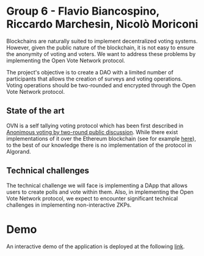 # Group 6 - Flavio Biancospino, Riccardo Marchesin, Nicolò Moriconi

Blockchains are naturally suited to implement decentralized voting systems. However, given the public nature of the blockchain, it is not easy to ensure the anonymity of voting and voters. We want to address these problems by implementing the Open Vote Network protocol. 

The project's objective is to create a DAO with a limited number of participants that allows the creation of surveys and voting operations. Voting operations should be two-rounded and encrypted through the Open Vote Network protocol.

## State of the art
 OVN is a self tallying voting protocol which has been first described in [Anonimous voting by two-round public discussion](http://homepages.cs.ncl.ac.uk/feng.hao/files/OpenVote_IET.pdf). While there exist implementations of it over the Ethereum blockchain (see for example [here](https://github.com/stonecoldpat/anonymousvoting)), to the best of our knowledge there is no implementation of the protocol in Algorand. 
 
 ## Technical challenges
The technical challenge we will face is implementing a DApp that allows users to create polls and vote within them. Also, in implementing the Open Vote Network protocol, we expect to encounter significant technical challenges in implementing non-interactive ZKPs.

# Demo

An interactive demo of the application is deployed at the following [link](https://dao-proposal-group-6.fly.dev/).
